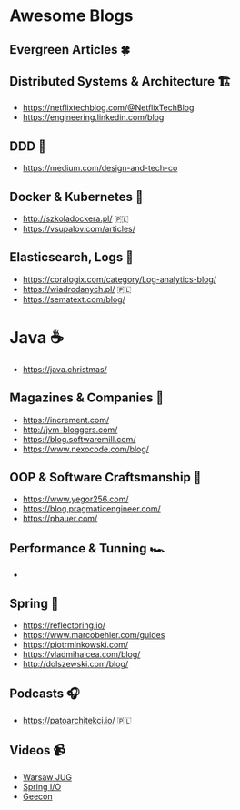 # Awesome Blogs

## Evergreen Articles 🍀

## Distributed Systems & Architecture 🏗
* https://netflixtechblog.com/@NetflixTechBlog
* https://engineering.linkedin.com/blog

## DDD 🚀
* https://medium.com/design-and-tech-co

## Docker & Kubernetes 🚢
* http://szkoladockera.pl/ 🇵🇱
* https://vsupalov.com/articles/

## Elasticsearch, Logs 📜
* https://coralogix.com/category/Log-analytics-blog/
* https://wiadrodanych.pl/ 🇵🇱
* https://sematext.com/blog/

# Java ☕️
* https://java.christmas/

## Magazines & Companies 📰
* https://increment.com/
* http://jvm-bloggers.com/
* https://blog.softwaremill.com/
* https://www.nexocode.com/blog/

## OOP & Software Craftsmanship 🐶
* https://www.yegor256.com/
* https://blog.pragmaticengineer.com/
* https://phauer.com/

## Performance & Tunning 🏎
* 

## Spring 🌿
* https://reflectoring.io/ 
* https://www.marcobehler.com/guides
* https://piotrminkowski.com/
* https://vladmihalcea.com/blog/
* http://dolszewski.com/blog/

## Podcasts 🎧
* https://patoarchitekci.io/ 🇵🇱

## Videos 📹
* [Warsaw JUG](https://www.youtube.com/channel/UC2coGyxf5x_CzJ3l4F-N-Sw/videos)
* [Spring I/O](https://www.youtube.com/channel/UCLMPXsvSrhNPN3i9h-u8PYg) 
* [Geecon](https://www.youtube.com/channel/UCVnJYdr91EZW8YvtMrxB1bg/videos)
